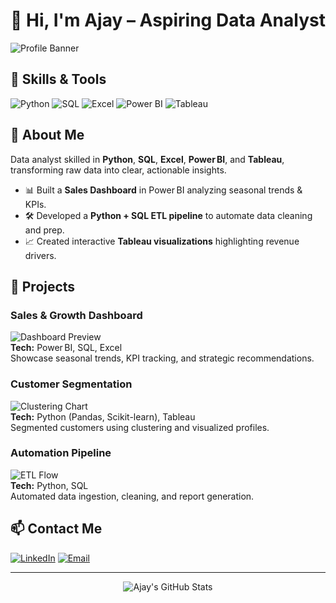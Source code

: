# 👋 Hi, I'm Ajay – Aspiring Data Analyst

![Profile Banner](https://raw.githubusercontent.com/Ajaycn-17/Ajaycn-17/main/assets/banner.png)

## 🔧 Skills & Tools
![Python](https://img.shields.io/badge/-Python-3776AB?logo=python&logoColor=white)
![SQL](https://img.shields.io/badge/-SQL-4479A1?logo=postgresql&logoColor=white)
![Excel](https://img.shields.io/badge/-Excel-217346?logo=microsoft-excel&logoColor=white)
![Power BI](https://img.shields.io/badge/-Power%20BI-F2C811?logo=power-bi&logoColor=black)
![Tableau](https://img.shields.io/badge/-Tableau-E97627?logo=tableau&logoColor=white)

## 🎯 About Me
Data analyst skilled in **Python**, **SQL**, **Excel**, **Power BI**, and **Tableau**, transforming raw data into clear, actionable insights.

- 📊 Built a **Sales Dashboard** in Power BI analyzing seasonal trends & KPIs.
- 🛠 Developed a **Python + SQL ETL pipeline** to automate data cleaning and prep.
- 📈 Created interactive **Tableau visualizations** highlighting revenue drivers.

## 📂 Projects
### Sales & Growth Dashboard
![Dashboard Preview](assets/sales-dashboard.png)  
**Tech:** Power BI, SQL, Excel  
Showcase seasonal trends, KPI tracking, and strategic recommendations.

### Customer Segmentation
![Clustering Chart](assets/customer-segmentation.png)  
**Tech:** Python (Pandas, Scikit-learn), Tableau  
Segmented customers using clustering and visualized profiles.

### Automation Pipeline
![ETL Flow](assets/etl-flow.png)  
**Tech:** Python, SQL  
Automated data ingestion, cleaning, and report generation.

## 📫 Contact Me
[![LinkedIn](https://img.shields.io/badge/-LinkedIn-0A66C2?logo=linkedin&logoColor=white)](https://www.linkedin.com/in/ajaycn?utm_source=share&utm_campaign=share_via&utm_content=profile&utm_medium=android_app)
[![Email](https://img.shields.io/badge/-Email-D14836?logo=gmail&logoColor=white)](mailto:ajaycnajaycn@gmail.com)

---

<div align="center">
  <img src="https://github-readme-stats.vercel.app/api?username=Ajaycn-17&show_icons=true&theme=dracula" alt="Ajay's GitHub Stats" />
</div>
